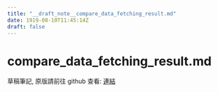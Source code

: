 ```yaml
---
title: "__draft_note__compare_data_fetching_result.md"
date: 1919-08-10T11:45:14Z
draft: false
---
```


# compare_data_fetching_result.md

草稿筆記, 原版請前往 github 查看: [連結](https:/github.com/tinghaolai/just-random-note/blob/master/db/mysql/compare_data_fetching_result.md)